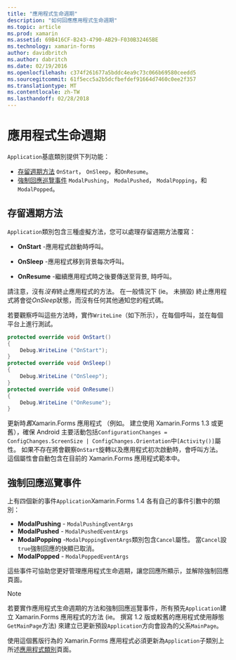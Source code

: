 ```yaml
---
title: "應用程式生命週期"
description: "如何回應應用程式生命週期"
ms.topic: article
ms.prod: xamarin
ms.assetid: 69B416CF-B243-4790-AB29-F030B32465BE
ms.technology: xamarin-forms
author: davidbritch
ms.author: dabritch
ms.date: 02/19/2016
ms.openlocfilehash: c374f261677a5bddc4ea9c73c066b69580ceedd5
ms.sourcegitcommit: 61f5ecc5a2b5dcfbefdef91664d7460c0ee2f357
ms.translationtype: MT
ms.contentlocale: zh-TW
ms.lasthandoff: 02/28/2018
---
```

# <a name="app-lifecycle"></a>應用程式生命週期

`Application`基底類別提供下列功能：

* [存留週期方法](#Lifecycle_Methods) `OnStart`， `OnSleep`，和`OnResume`。
* [強制回應巡覽事件](#modal) `ModalPushing`， `ModalPushed`， `ModalPopping`，和`ModalPopped`。

<a name="Lifecycle_Methods" />

## <a name="lifecycle-methods"></a>存留週期方法

`Application`類別包含三種虛擬方法，您可以處理存留週期方法覆寫：

* **OnStart** -應用程式啟動時呼叫。

* **OnSleep** -應用程式移到背景每次呼叫。

* **OnResume** -繼續應用程式時之後要傳送至背景, 時呼叫。

請注意，沒有*沒有*終止應用程式的方法。
在一般情況下 (ie。 未損毀) 終止應用程式將會從*OnSleep*狀態，而沒有任何其他通知您的程式碼。

若要觀察呼叫這些方法時，實作`WriteLine`（如下所示），在每個呼叫，並在每個平台上進行測試。

```csharp
protected override void OnStart()
{
    Debug.WriteLine ("OnStart");
}
protected override void OnSleep()
{
    Debug.WriteLine ("OnSleep");
}
protected override void OnResume()
{
    Debug.WriteLine ("OnResume");
}
```

更新時*舊*Xamarin.Forms 應用程式 （例如。 建立使用 Xamarin.Forms 1.3 或更舊），確保 Android 主要活動包括`ConfigurationChanges = ConfigChanges.ScreenSize | ConfigChanges.Orientation`中`[Activity()]`屬性。 如果不存在將會觀察`OnStart`旋轉以及應用程式初次啟動時，會呼叫方法。 這個屬性會自動包含在目前的 Xamarin.Forms 應用程式範本中。

<a name="modal" />

## <a name="modal-navigation-events"></a>強制回應巡覽事件

上有四個新的事件`Application`Xamarin.Forms 1.4 各有自己的事件引數中的類別：

* **ModalPushing** - `ModalPushingEventArgs`
* **ModalPushed** - `ModalPushedEventArgs`
* **ModalPopping** -`ModalPoppingEventArgs`類別包含`Cancel`屬性。 當`Cancel`設`true`強制回應的快顯已取消。
* **ModalPopped** - `ModalPoppedEventArgs`

這些事件可協助您更好管理應用程式生命週期，讓您回應所顯示，並解除強制回應頁面。

> [!NOTE]
> 若要實作應用程式生命週期的方法和強制回應巡覽事件，所有預先`Application`建立 Xamarin.Forms 應用程式的方法 (ie。 撰寫 1.2 版或較舊的應用程式使用靜態`GetMainPage`方法) 來建立已更新預設`Application`方向會設為的父系`MainPage`。
>
> 使用這個舊版行為的 Xamarin.Forms 應用程式必須更新為`Application`子類別上所述[應用程式類別](~/xamarin-forms/app-fundamentals/application-class.md)頁面。

